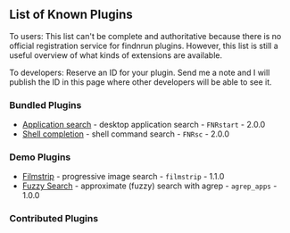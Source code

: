 ## List of Known Plugins

To users: This list can't be complete and authoritative because there
is no official registration service for findnrun plugins. However,
this list is still a useful overview of what kinds of extensions are
available.

To developers: Reserve an ID for your plugin. Send me a note and I will
publish the ID in this page where other developers will be able to see
it.

### Bundled Plugins

 * [Application search](https://github.com/step-/find-n-run) - desktop application search  - `FNRstart` - 2.0.0
 * [Shell completion](https://github.com/step-/find-n-run) - shell command search  - `FNRsc` - 2.0.0

### Demo Plugins

 * [Filmstrip](https://github.com/step-/find-n-run/tree/master/usr/share/doc/findnrun/examples) - progressive image search  - `filmstrip` - 1.1.0
 * [Fuzzy Search](https://github.com/step-/find-n-run/tree/master/usr/share/doc/findnrun/examples) - approximate (fuzzy) search with agrep - `agrep_apps` - 1.0.0

### Contributed Plugins

